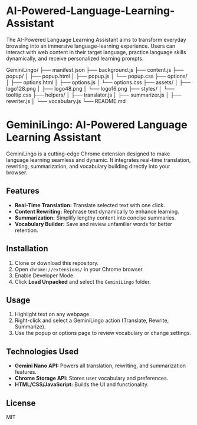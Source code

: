 # AI-Powered-Language-Learning-Assistant
The AI-Powered Language Learning Assistant aims to transform everyday browsing into an immersive language-learning experience. Users can interact with web content in their target language, practice language skills dynamically, and receive personalized learning prompts.

GeminiLingo/
├── manifest.json
├── background.js
├── content.js
├── popup/
│   ├── popup.html
│   ├── popup.js
│   └── popup.css
├── options/
│   ├── options.html
│   ├── options.js
│   └── options.css
├── assets/
│   ├── logo128.png
│   ├── logo48.png
│   └── logo16.png
├── styles/
│   └── tooltip.css
├── helpers/
│   ├── translator.js
│   ├── summarizer.js
│   ├── rewriter.js
│   └── vocabulary.js
└── README.md

# GeminiLingo: AI-Powered Language Learning Assistant

GeminiLingo is a cutting-edge Chrome extension designed to make language learning seamless and dynamic. It integrates real-time translation, rewriting, summarization, and vocabulary building directly into your browser.

## Features
- **Real-Time Translation:** Translate selected text with one click.
- **Content Rewriting:** Rephrase text dynamically to enhance learning.
- **Summarization:** Simplify lengthy content into concise summaries.
- **Vocabulary Builder:** Save and review unfamiliar words for better retention.

## Installation
1. Clone or download this repository.
2. Open `chrome://extensions/` in your Chrome browser.
3. Enable Developer Mode.
4. Click **Load Unpacked** and select the `GeminiLingo` folder.

## Usage
1. Highlight text on any webpage.
2. Right-click and select a GeminiLingo action (Translate, Rewrite, Summarize).
3. Use the popup or options page to review vocabulary or change settings.

## Technologies Used
- **Gemini Nano API:** Powers all translation, rewriting, and summarization features.
- **Chrome Storage API:** Stores user vocabulary and preferences.
- **HTML/CSS/JavaScript:** Builds the UI and functionality.

## License
MIT

